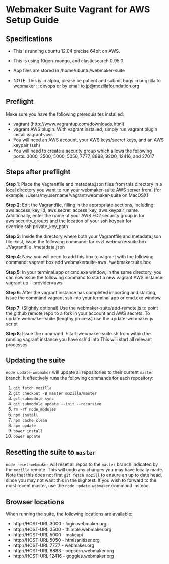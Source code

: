 # Webmaker Suite Vagrant for AWS Setup Guide

## Specifications
* This is running ubuntu 12.04 precise 64bit on AWS.
* This is using 10gen-mongo, and elasticsearch 0.95.0.
* App files are stored in /home/ubuntu/webmaker-suite


* NOTE: This is in alpha, please be patient and submit bugs in bugzilla to webmaker :: devops or by email to jp@mozillafoundation.org

## Preflight

Make sure you have the following prerequisites installed:

* vagrant (http://www.vagrantup.com/downloads.html)
* vagrant AWS plugin.  With vagrant installed, simply run vagrant plugin install vagrant-aws
* You will need an AWS account, your AWS keys/secret keys, and an AWS keypair (ssh)
* You will need to create a security group which allows the following ports:  3000, 3500, 5000, 5050, 7777, 8888, 9200, 12416, and 27017

## Steps after preflight

**Step 1**: Place the Vagrantfile and metadata.json files from this directory in a local directory you want to run your webmaker-suite AWS server from. (for example, /Users/myusername/vagrant/webmaker-suite on MacOSX)

**Step 2**: Edit the Vagrantfile, filling in the appropriate sections, including: aws.access_key_id, aws.secret_access_key, aws.keypair_name.  Additionally, enter the name of your AWS EC2 security group in for aws.security_groups and the location of your ssh keypair for override.ssh.private_key_path

**Step 3**: Inside the directory where both your Vagrantfile and metadata.json file exist, issue the following command:
tar cvzf webmakersuite.box ./Vagrantfile ./metadata.json

**Step 4**: Now, you will need to add this box to vagrant with the following command:
vagrant box add webmakersuite-aws ./webmakersuite.box

**Step 5**: In your terminal.app or cmd.exe window, in the same directory, you can now issue the following command to start a new vagrant AWS instance:
vagrant up --provider=aws

**Step 6**: After the vagrant instance has completed importing and starting, issue the command vagrant ssh into your terminal.app or cmd.exe window

**Step 7**: (Slightly optional) Use the webmaker-suite/add-remote.js to point the github remote repo to a fork in your account and AWS secrets.  To update webmaker-suite (lengthy process) use the update-webmaker.js script

**Step 8**: Issue the command ./start-webmaker-suite.sh from within the running vagrant instance you have ssh'd into
This will start all relevant processes.

## Updating the suite

`node update-webmaker` will update all repositories to their current `master` branch. It effectively runs the following commands for each repository:

1. `git fetch mozilla`
2. `git checkout -B master mozilla/master`
3. `git submodule sync`
4. `git submodule update --init --recursive`
5. `rm -rf node_modules`
6. `npm install`
7. `npm cache clean`
8. `npm update`
9. `bower install`
10. `bower update`

## Resetting the suite to `master`

`node reset-webmaker` will reset all repos to the `master` branch indicated by the `mozilla` remote. This will undo any changes you may have locally made. Note that this does not first `git fetch mozill` to ensure an up to date head, since you may not want this in the slightest. If you wish to forward to the most recent master, use the `node update-webmaker` command instead.

## Browser locations

When running the suite, the following locations are available:

* http://HOST-URL:3000 - login.webmaker.org
* http://HOST-URL:3500 - thimble.webmaker.org
* http://HOST-URL:5000 - makeapi
* http://HOST-URL:5050 - htmlsanitizer.org
* http://HOST-URL:7777 - webmaker.org
* http://HOST-URL:8888 - popcorn.webmaker.org
* http://HOST-URL:12416 - goggles.webmaker.org


